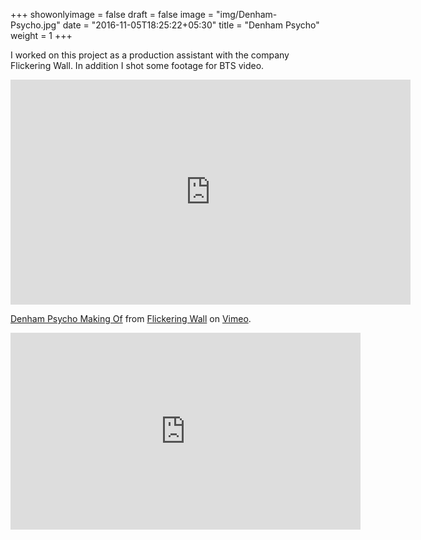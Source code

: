 +++
showonlyimage = false
draft = false
image = "img/Denham-Psycho.jpg"
date = "2016-11-05T18:25:22+05:30"
title = "Denham Psycho"
weight = 1
+++
<!--more-->

I worked on this project as a production assistant with the company Flickering Wall. In addition I shot some footage for BTS video. 

<iframe src="https://player.vimeo.com/video/134085014?color=e42313&title=0&byline=0&portrait=0" width="640" height="360" frameborder="0" webkitallowfullscreen mozallowfullscreen allowfullscreen></iframe>
<p><a href="https://vimeo.com/134085014">Denham Psycho Making Of</a> from <a href="https://vimeo.com/flickeringwall">Flickering Wall</a> on <a href="https://vimeo.com">Vimeo</a>.</p>

<iframe width="560" height="315" src="https://www.youtube.com/embed/IpHU6TkqWjs" frameborder="0" allowfullscreen></iframe>